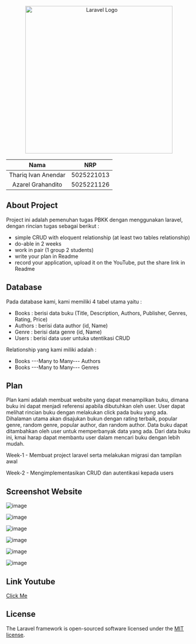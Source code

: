 <p align="center"><a href="https://laravel.com" target="_blank"><img src="https://raw.githubusercontent.com/laravel/art/master/logo-lockup/5%20SVG/2%20CMYK/1%20Full%20Color/laravel-logolockup-cmyk-red.svg" width="400" alt="Laravel Logo"></a></p>



</p>
<div align="center" >
    
| Nama |NRP    | 
| :---:   | :---: | 
| Thariq Ivan Anendar | 5025221013   | 
| Azarel Grahandito | 5025221126   | 
    
</div>

## About Project

Project ini adalah pemenuhan tugas PBKK dengan menggunakan laravel, dengan rincian tugas sebagai berikut :
- simple CRUD with eloquent relationship (at least two tables relationship)
- do-able in 2 weeks
- work in pair (1 group 2 students)
- write your plan in Readme
- record your application, upload it on the YouTube, put the share link in Readme

## Database

Pada database kami, kami memiliki 4 tabel utama yaitu :
- Books : berisi data buku (Title, Description, Authors, Publisher, Genres, Rating, Price)
- Authors : berisi data author (id, Name)
- Genre : berisi data genre (id, Name)
- Users : berisi data user untuka utentikasi CRUD

Relationship yang kami miliki adalah :
- Books ---Many to Many--- Authors
- Books ---Many to Many--- Genres

## Plan

Plan kami adalah membuat website yang dapat menampilkan buku, dimana buku ini dapat menjadi referensi apabila dibutuhkan oleh user. User dapat melihat rincian buku dengan melakukan click pada buku yang ada. Dihalaman utama akan disajukan bukun dengan rating terbaik, popular genre, random genre, popular author, dan random author. Data buku dapat ditambahkan oleh user untuk memperbanyak data yang ada. Dari data buku ini, kmai harap dapat membantu user dalam mencari buku dengan lebih mudah.

Week-1 - Membuat project laravel serta melakukan migrasi dan tampilan awal

Week-2 - Mengimplementasikan CRUD dan autentikasi kepada users

## Screenshot Website

![image](https://github.com/user-attachments/assets/31d103b0-ba77-47d8-a6fb-e25e6c06aea6)

![image](https://github.com/user-attachments/assets/7edf79fd-9748-49bd-8768-f2232ef2138f)

![image](https://github.com/user-attachments/assets/550078b7-567a-4d2b-869d-53234dfdb786)

![image](https://github.com/user-attachments/assets/6a8da04c-0fc8-47a3-8c90-f2d76b4e1320)

![image](https://github.com/user-attachments/assets/9ab55d4b-150a-4c00-869f-9db56c059dc7)

![image](https://github.com/user-attachments/assets/5ca7a777-7b8f-4b66-a50f-3204c11f720f)





## Link Youtube
[Click Me](https://youtu.be/J19kkkr0ey8)
  
## License

The Laravel framework is open-sourced software licensed under the [MIT license](https://opensource.org/licenses/MIT).
